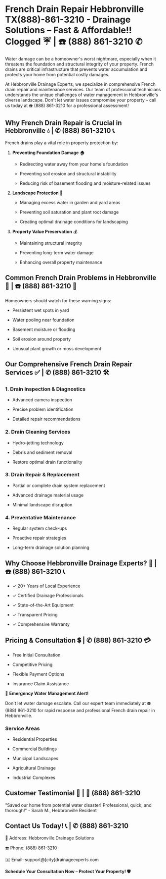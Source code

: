 # French Drain Repair Hebbronville TX(888)-861-3210 - Drainage Solutions – Fast & Affordable!! Clogged ☔️ | ☎️ (888) 861-3210 ✆

Water damage can be a homeowner's worst nightmare, especially when it threatens the foundation and structural integrity of your property. French drains are critical infrastructure that prevents water accumulation and protects your home from potential costly damages. 

At Hebbronville Drainage Experts, we specialize in comprehensive French drain repair and maintenance services. Our team of professional technicians understands the unique challenges of water management in Hebbronville's diverse landscape. Don't let water issues compromise your property – call us today at ☎️ (888) 861-3210 for a professional assessment!

## Why French Drain Repair is Crucial in Hebbronville 💧 | ✆ (888) 861-3210 📞

French drains play a vital role in property protection by:

1. **Preventing Foundation Damage** 🏠
   - Redirecting water away from your home's foundation
   - Preventing soil erosion and structural instability
   - Reducing risk of basement flooding and moisture-related issues

2. **Landscape Protection** 🌿
   - Managing excess water in garden and yard areas
   - Preventing soil saturation and plant root damage
   - Creating optimal drainage conditions for landscaping

3. **Property Value Preservation** 💰
   - Maintaining structural integrity
   - Preventing long-term water damage
   - Enhancing overall property maintenance

## Common French Drain Problems in Hebbronville 🚨 | ☎️ (888) 861-3210 📱

Homeowners should watch for these warning signs:

- Persistent wet spots in yard
- Water pooling near foundation
- Basement moisture or flooding
- Soil erosion around property
- Unusual plant growth or moss development

## Our Comprehensive French Drain Repair Services ✅ | ✆ (888) 861-3210 🛠️

### 1. Drain Inspection & Diagnostics
- Advanced camera inspection
- Precise problem identification
- Detailed repair recommendations

### 2. Drain Cleaning Services
- Hydro-jetting technology
- Debris and sediment removal
- Restore optimal drain functionality

### 3. Drain Repair & Replacement
- Partial or complete drain system replacement
- Advanced drainage material usage
- Minimal landscape disruption

### 4. Preventative Maintenance
- Regular system check-ups
- Proactive repair strategies
- Long-term drainage solution planning

## Why Choose Hebbronville Drainage Experts? 🌟 | ☎️ (888) 861-3210 📞

- ✓ 20+ Years of Local Experience
- ✓ Certified Drainage Professionals
- ✓ State-of-the-Art Equipment
- ✓ Transparent Pricing
- ✓ Comprehensive Warranty

## Pricing & Consultation 💲 | ✆ (888) 861-3210 💳

- Free Initial Consultation
- Competitive Pricing
- Flexible Payment Options
- Insurance Claim Assistance

🚨 **Emergency Water Management Alert!** 
Don't let water damage escalate. Call our expert team immediately at ☎️ (888) 861-3210 for rapid response and professional French drain repair in Hebbronville.

### Service Areas
- Residential Properties
- Commercial Buildings
- Municipal Landscapes
- Agricultural Drainage
- Industrial Complexes

## Customer Testimonial 💬 | 📱 (888) 861-3210

"Saved our home from potential water disaster! Professional, quick, and thorough!" - Sarah M., Hebbronville Resident

## Contact Us Today! 📞 | ✆ (888) 861-3210

📍 Address: Hebbronville Drainage Solutions
☎️ Phone: (888) 861-3210
✉️ Email: support@[city]drainageexperts.com

**Schedule Your Consultation Now – Protect Your Property! 🛡️**